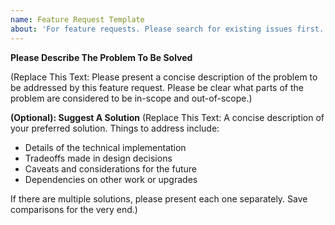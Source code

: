 ```yaml
---
name: Feature Request Template
about: 'For feature requests. Please search for existing issues first. Also see CONTRIBUTING.'
---
```


**Please Describe The Problem To Be Solved**

(Replace This Text: Please present a concise description of the problem to be addressed by this feature request. Please be clear what parts of the problem are considered to be in-scope and out-of-scope.)

**(Optional): Suggest A Solution**
(Replace This Text: A concise description of your preferred solution. Things to address include:

- Details of the technical implementation
- Tradeoffs made in design decisions
- Caveats and considerations for the future
- Dependencies on other work or upgrades

If there are multiple solutions, please present each one separately. Save comparisons for the very end.)
